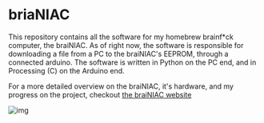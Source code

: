 # briaNIAC
This repository contains all the software for my homebrew brainf*ck computer, the braiNIAC. As of right now, the software is responsible for downloading a file from a PC to the braiNIAC's EEPROM, through a connected arduino. The software is written in Python on the PC end, and in Processing (C) on the Arduino end.

For a more detailed overview on the braiNIAC, it's hardware, and my progress on the project, checkout 
[the braiNIAC website](https://hackaday.io/project/163991-brainiac)

![img](https://docs.google.com/drawings/d/e/2PACX-1vSyYVDoglU4oU_PQzQ0mgNHf6wcvxmnSFdtrvSli2IoLPbdTZc5FJup5xlxsalGN9-Ab67-b4uTgOVW/pub?w=1392&h=813)

